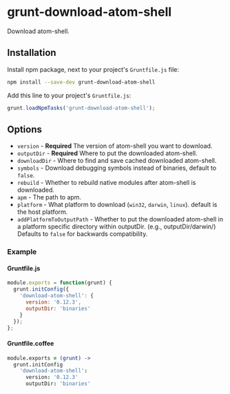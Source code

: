 # grunt-download-atom-shell

Download atom-shell.

## Installation

Install npm package, next to your project's `Gruntfile.js` file:

```sh
npm install --save-dev grunt-download-atom-shell
```

Add this line to your project's `Gruntfile.js`:

```js
grunt.loadNpmTasks('grunt-download-atom-shell');
```

## Options

* `version` - **Required** The version of atom-shell you want to download.
* `outputDir` - **Required** Where to put the downloaded atom-shell.
* `downloadDir` - Where to find and save cached downloaded atom-shell.
* `symbols` - Download debugging symbols instead of binaries, default to `false`.
* `rebuild` - Whether to rebuild native modules after atom-shell is downloaded.
* `apm` - The path to apm.
* `platform` - What platform to download (`win32`, `darwin`, `linux`). default is the host platform.
* `addPlatformToOutputPath` - Whether to put the downloaded atom-shell in a platform specific directory within outputDir. (e.g., outputDir/darwin/) Defaults to `false` for backwards compatibility.

### Example

#### Gruntfile.js

```js
module.exports = function(grunt) {
  grunt.initConfig({
    'download-atom-shell': {
      version: '0.12.3',
      outputDir: 'binaries'
    }
  });
};
```

#### Gruntfile.coffee

```coffee
module.exports = (grunt) ->
  grunt.initConfig
    'download-atom-shell':
      version: '0.12.3'
      outputDir: 'binaries'
```
